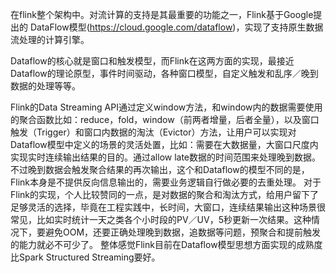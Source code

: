   在flink整个架构中。对流计算的支持是其最重要的功能之一，Flink基于Google提出的
  DataFlow模型(https://cloud.google.com/dataflow)，实现了支持原生数据流处理的计算引擎。
 
  Dataflow的核心就是窗口和触发模型，而Flink在这两方面的实现，最接近Dataflow的理论原型，事件时间驱动，各种窗口模型，自定义触发和乱序／晚到数据的处理等等。
  
  Flink的Data Streaming API通过定义window方法，和window内的数据需要使用的聚合函数比如：reduce，fold，window（前两者增量，后者全量），以及窗口触发（Trigger）和窗口内数据的淘汰（Evictor）方法，让用户可以实现对Dataflow模型中定义的场景的灵活处置，比如：需要在大数据量，大窗口尺度内实现实时连续输出结果的目的。通过allow late数据的时间范围来处理晚到数据。
  不过晚到数据会触发聚合结果的再次输出，这个和Dataflow的模型不同的是，Flink本身是不提供反向信息输出的，需要业务逻辑自行做必要的去重处理。
  对于Flink的实现，个人比较赞同的一点，是对数据的聚合和淘汰方式，给用户留下了足够灵活的选择，毕竟在工程实践中，长时间，大窗口，连续结果输出这种场景很常见，比如实时统计一天之类各个小时段的PV／UV，5秒更新一次结果。这种情况下，要避免OOM，还要正确处理晚到数据，追数据等问题，预聚合和提前触发的能力就必不可少了。
  整体感觉Flink目前在Dataflow模型思想方面实现的成熟度比Spark Structured Streaming要好。

  
  